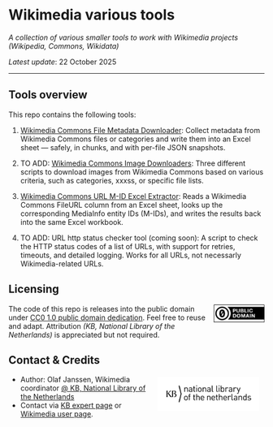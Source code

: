 # Wikimedia various tools

*A collection of various smaller tools to work with Wikimedia projects (Wikipedia, Commons, Wikidata)*  

*Latest update*: 22 October 2025

--------------
## Tools overview

This repo contains the following tools:

1) [Wikimedia Commons File Metadata Downloader](wmc-metadata-downloader/README.md): Collect metadata from Wikimedia Commons files or categories and write them into an Excel sheet — safely, in chunks, and with per-file JSON snapshots.

2) TO ADD: [Wikimedia Commons Image Downloaders](xxx): Three different scripts to download images from Wikimedia Commons based on various criteria, such as categories, xxxss, or specific file lists.

3) [Wikimedia Commons URL M-ID Excel Extractor](wmc-url-mid-excel-extractor/README.md): Reads a Wikimedia Commons FileURL column from an Excel sheet, looks up the corresponding MediaInfo entity IDs (M-IDs), and writes the results back into the same Excel workbook.

4) TO ADD: URL http status checker tool (coming soon): A script to check the HTTP status codes of a list of URLs, with support for retries, timeouts, and detailed logging. Works for all URLs, not necessarly Wikimedia-related URLs.


## Licensing

<img src="media/icon_cc0.png" width="100" style="4px 10px 0px 20px;" align="right"/>

The code of this repo is releases into the public domain under [CC0 1.0 public domain dedication](LICENSE). Feel free to reuse and adapt. Attribution *(KB, National Library of the Netherlands)* is appreciated but not required.

## Contact & Credits

<img src="media/icon_kb2.png" width="200" style="margin:4px 10px 0px 20px;" align="right"/>

* Author: Olaf Janssen, Wikimedia coordinator [@ KB, National Library of the Netherlands](https://www.kb.nl)
* Contact via [KB expert page](https://www.kb.nl/over-ons/experts/olaf-janssen) or [Wikimedia user page](https://commons.wikimedia.org/wiki/User:OlafJanssen).
